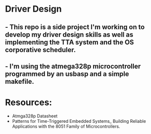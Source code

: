 # Driver Design

## - This repo is a side project I'm working on to develop my driver design skills as well as implementing the TTA system and the OS corporative scheduler.

## - I'm using the atmega328p microcontroller programmed by an usbasp and a simple makefile.

# Resources:

- Atmga328p Datasheet
- Patterns for Time-Triggered Embedded Systems\_ Building Reliable Applications with the 8051 Family of Microcontrollers.
